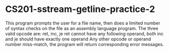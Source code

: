 # CS201-sstream-getline-practice-2

This program prompts the user for a file name, then does a limited number of syntax checks on the file as an assembly language program.
The three valid opcode are: ret, inc, je
ret cannot have any following operand, both inc and je should have exactly one operand
Any other opcode or operand number miss-match, the program will return corresponding error messages.
